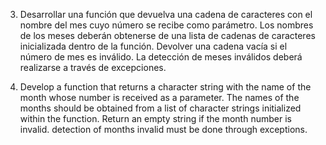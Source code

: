 3. Desarrollar una función que devuelva una cadena de caracteres con el nombre del
mes cuyo número se recibe como parámetro. Los nombres de los meses deberán
obtenerse de una lista de cadenas de caracteres inicializada dentro de la función.
Devolver una cadena vacía si el número de mes es inválido. La detección de meses
inválidos deberá realizarse a través de excepciones.

3. Develop a function that returns a character string with the name of the
month whose number is received as a parameter. The names of the months should
be obtained from a list of character strings initialized within the function.
Return an empty string if the month number is invalid. detection of months
invalid must be done through exceptions.
